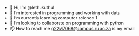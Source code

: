 - 👋 Hi, I’m @lethukuthul
- 👀 I’m interested in programming and working with data
- 🌱 I’m currently learning computer science 1
- 💞️ I’m looking to collaborate on programming with python
- 📫 How to reach me g22M7068@campus.ru.ac.za is my email

<!---
lethukuthul/lethukuthul is a ✨ special ✨ repository because its `README.md` (this file) appears on your GitHub profile.
You can click the Preview link to take a look at your changes.
--->
